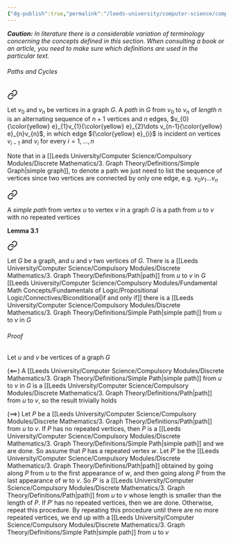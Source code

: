 ```yaml
---
{"dg-publish":true,"permalink":"/leeds-university/computer-science/compulsory-modules/discrete-mathematics/3-graph-theory/3-5-paths-and-cycles/"}
---
```


***Caution:** In literature there is a considerable variation of terminology concerning the concepts defined in this section. When consulting a book or an article, you need to make sure which definitions are used in the particular text.*
###### Paths and Cycles


<div class="transclusion internal-embed is-loaded"><a class="markdown-embed-link" href="/leeds-university/computer-science/compulsory-modules/discrete-mathematics/3-graph-theory/definitions/path/" aria-label="Open link"><svg xmlns="http://www.w3.org/2000/svg" width="24" height="24" viewBox="0 0 24 24" fill="none" stroke="currentColor" stroke-width="2" stroke-linecap="round" stroke-linejoin="round" class="svg-icon lucide-link"><path d="M10 13a5 5 0 0 0 7.54.54l3-3a5 5 0 0 0-7.07-7.07l-1.72 1.71"></path><path d="M14 11a5 5 0 0 0-7.54-.54l-3 3a5 5 0 0 0 7.07 7.07l1.71-1.71"></path></svg></a><div class="markdown-embed">




Let $v_{0}$ and $v_{n}$ be vertices in a graph $G$. A *path* in $G$ from $v_{0}$ to $v_{n}$ of *length* $n$ is an alternating sequence of $n+1$ vertices and $n$ edges, $v_{0}{\color{yellow} e}_{1}v_{1}{\color{yellow} e}_{2}\dots v_{n-1}{\color{yellow} e}_{n}v_{n}$, in which edge ${\color{yellow} e}_{i}$ is incident on vertices $v_{i-1}$ and $v_{i}$ for every $i=1,\dots,n$

Note that in a [[Leeds University/Computer Science/Compulsory Modules/Discrete Mathematics/3. Graph Theory/Definitions/Simple Graph\|simple graph]], to denote a path we just need to list the sequence of vertices since two vertices are connected by only one edge, e.g. $v_{0}v_{1}\dots v_{n}$


</div></div>


<div class="transclusion internal-embed is-loaded"><a class="markdown-embed-link" href="/leeds-university/computer-science/compulsory-modules/discrete-mathematics/3-graph-theory/definitions/simple-path/" aria-label="Open link"><svg xmlns="http://www.w3.org/2000/svg" width="24" height="24" viewBox="0 0 24 24" fill="none" stroke="currentColor" stroke-width="2" stroke-linecap="round" stroke-linejoin="round" class="svg-icon lucide-link"><path d="M10 13a5 5 0 0 0 7.54.54l3-3a5 5 0 0 0-7.07-7.07l-1.72 1.71"></path><path d="M14 11a5 5 0 0 0-7.54-.54l-3 3a5 5 0 0 0 7.07 7.07l1.71-1.71"></path></svg></a><div class="markdown-embed">




A *simple path* from vertex $u$ to vertex $v$ in a graph $G$ is a path from $u$ to $v$ with no repeated vertices

</div></div>


**Lemma 3.1**

<div class="transclusion internal-embed is-loaded"><a class="markdown-embed-link" href="/leeds-university/computer-science/compulsory-modules/discrete-mathematics/3-graph-theory/theorems/lemma-3-1/#def" aria-label="Open link"><svg xmlns="http://www.w3.org/2000/svg" width="24" height="24" viewBox="0 0 24 24" fill="none" stroke="currentColor" stroke-width="2" stroke-linecap="round" stroke-linejoin="round" class="svg-icon lucide-link"><path d="M10 13a5 5 0 0 0 7.54.54l3-3a5 5 0 0 0-7.07-7.07l-1.72 1.71"></path><path d="M14 11a5 5 0 0 0-7.54-.54l-3 3a5 5 0 0 0 7.07 7.07l1.71-1.71"></path></svg></a><div class="markdown-embed">




Let $G$ be a graph, and $u$ and $v$ two vertices of $G$. There is a [[Leeds University/Computer Science/Compulsory Modules/Discrete Mathematics/3. Graph Theory/Definitions/Path\|path]] from $u$ to $v$ in $G$ [[Leeds University/Computer Science/Compulsory Modules/Fundamental Math Concepts/Fundamentals of Logic/Propositional Logic/Connectives/Biconditional\|if and only if]] there is a [[Leeds University/Computer Science/Compulsory Modules/Discrete Mathematics/3. Graph Theory/Definitions/Simple Path\|simple path]] from $u$ to $v$ in $G$ 
###### *Proof*
Let $u$ and $v$ be vertices of a graph $G$

$(\impliedby)$ A [[Leeds University/Computer Science/Compulsory Modules/Discrete Mathematics/3. Graph Theory/Definitions/Simple Path\|simple path]] from $u$ to $v$ in $G$ is a [[Leeds University/Computer Science/Compulsory Modules/Discrete Mathematics/3. Graph Theory/Definitions/Path\|path]] from $u$ to $v$, so the result trivially holds

$(\implies)$ Let $P$ be a [[Leeds University/Computer Science/Compulsory Modules/Discrete Mathematics/3. Graph Theory/Definitions/Path\|path]] from $u$ to $v$. If $P$ has no repeated vertices, then $P$ is a [[Leeds University/Computer Science/Compulsory Modules/Discrete Mathematics/3. Graph Theory/Definitions/Simple Path\|simple path]] and we are done. So assume that $P$ has a repeated vertex $w$. Let $P'$ be the [[Leeds University/Computer Science/Compulsory Modules/Discrete Mathematics/3. Graph Theory/Definitions/Path\|path]] obtained by going along $P$ from $u$ to the first appearance of $w$, and then going along $P$ from the last appearance of $w$ to $v$. So $P'$ is a [[Leeds University/Computer Science/Compulsory Modules/Discrete Mathematics/3. Graph Theory/Definitions/Path\|path]] from $u$ to $v$ whose length is smaller than the length of $P$. If $P'$ has no repeated vertices, then we are done. Otherwise, repeat this procedure. By repeating this procedure until there are no more repeated vertices, we end up with a [[Leeds University/Computer Science/Compulsory Modules/Discrete Mathematics/3. Graph Theory/Definitions/Simple Path\|simple path]] from $u$ to $v$


</div></div>

